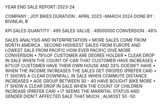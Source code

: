 YEAR END SALE REPORT-2023-24

COMPANY 	: JOY BIKES
DURATION 	 : APRIL 2023 –MARCH 2024
DONE BY 	: BIVINLAL B

KPI 
SALES QUANTITY 	 :  495
SALES VALUE	 : 49500000
CONVERSION	 : 48%

SALES ANALYSIS AND INTERPRETATION
•	MORE SALES COME FROM NORTH AMERICA , SECOND HIGHEEST SALES FROM EUROPE AND LOWEST SALE FROM PACIFIC HOW EVER PACIFIC GIVE MORE CONVERSION
•	79%OF CUSTOMER ARE DEGREE HOLDER 
•	CLEAR DROP IN SALE WHEN THE COUNT OF CAR THAT CUSTOMER HAVE INCREASES
•	67%OF CUSTOMER HAVE THEIR OWN HOUSE AND 33% DOESN’T HAVE
•	WHEN THE INCOME INCREASES THE SALES GET DROPED (PREFER CAR)
•	IT SHOWS A CLEAR DOWNFALL IN SALE WHEN COMMUTE DISTANCE INCREASES
•	AGE GROUP BETWEEN 30 – 40 HAVE BOUGHT BIKE MORE 
•	IT SHOW A CLEAR DROP  IN SALE WHEN THE COUNT OF CHILDREN INCREASE (PREFER CAR)
•	IT SEEMS THE MARRITAL STATUS AND GENDER DIDN’T AFFECTED SALE THAT MUCH , ALMOST 50 -50 

